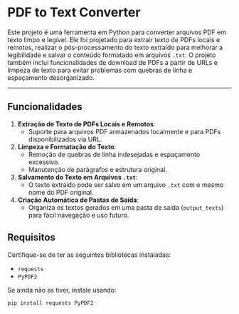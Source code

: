 # PDF to Text Converter

Este projeto é uma ferramenta em Python para converter arquivos PDF em texto limpo e legível. Ele foi projetado para extrair texto de PDFs locais e remotos, realizar o pós-processamento do texto extraído para melhorar a legibilidade e salvar o conteúdo formatado em arquivos `.txt`. O projeto também inclui funcionalidades de download de PDFs a partir de URLs e limpeza de texto para evitar problemas com quebras de linha e espaçamento desorganizado.

---

## Funcionalidades
1. **Extração de Texto de PDFs Locais e Remotos**: 
   - Suporte para arquivos PDF armazenados localmente e para PDFs disponibilizados via URL.
2. **Limpeza e Formatação do Texto**:
   - Remoção de quebras de linha indesejadas e espaçamento excessivo.
   - Manutenção de parágrafos e estrutura original.
3. **Salvamento do Texto em Arquivos `.txt`**:
   - O texto extraído pode ser salvo em um arquivo `.txt` com o mesmo nome do PDF original.
4. **Criação Automática de Pastas de Saída**:
   - Organiza os textos gerados em uma pasta de saída (`output_texts`) para fácil navegação e uso futuro.

## Requisitos

Certifique-se de ter as seguintes bibliotecas instaladas:

- `requests`
- `PyPDF2`

Se ainda não as tiver, instale usando:

```bash
pip install requests PyPDF2

